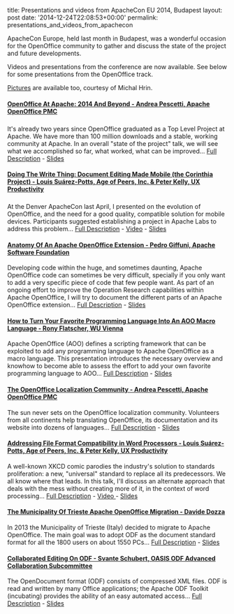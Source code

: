 title: Presentations and videos from ApacheCon EU 2014, Budapest
layout: post
date: '2014-12-24T22:08:53+00:00'
permalink: presentations_and_videos_from_apachecon

<div id="2014-11-18" class="sched-container-header"> 
    <div class="sched-container-dates"> 
      <p>ApacheCon Europe, held last month in Budapest, was a wonderful occasion for the OpenOffice community to gather and discuss the state of the project and future developments.</p> 
      <p>Videos and presentations from the conference are now available. See below for some presentations from the OpenOffice track.</p> 
      <p><a href="https://www.flickr.com/photos/101590593@N06/">Pictures</a> are available too, courtesy of Michal Hrin.<br /></p> 
    </div> 
  </div> 
  <div class="sched-container-top"> </div> 
  <p> </p> 
  <div class="sched-container"> 
    <div class="sched-container-inner"> 
      <h4><span class="event ev_22  ev_22_sub_3"><a id="ce134654825821a2a38e60a55e4ace3f" class="name" href="http://apacheconeu2014.sched.org/event/ce134654825821a2a38e60a55e4ace3f">OpenOffice At Apache: 2014 And Beyond - Andrea Pescetti, Apache OpenOffice PMC </a></span> </h4> 
      <h3> </h3> 
      <p><strong></strong>  It's already two years since OpenOffice graduated as a
 Top Level Project at Apache. We have more than 100 million downloads 
and a stable, working community at Apache. In an overall &quot;state of the 
project&quot; talk, we will see what we accomplished so far, what worked, 
what can be improved... <a href="http://apacheconeu2014.sched.org/event/ce134654825821a2a38e60a55e4ace3f#">Full Description</a> - <a href="http://events.linuxfoundation.org/events/apachecon-europe/program/slides">Slides </a></p> 
      <p> </p> 
      <p> </p> 
    </div> 
  </div><span class="event ev_3  ev_3_sub_3"></span> 
  <div class="sched-container"> 
    <div class="sched-container-inner"> </div> 
  </div> 
  <h4><span class="event ev_3  ev_3_sub_3"><a id="100a43058a4f90f92f59d8d08f071f7b" class="name" href="http://apacheconeu2014.sched.org/event/100a43058a4f90f92f59d8d08f071f7b">Doing The Write Thing: Document Editing Made Mobile (the Corinthia Project) - Louis Suárez-Potts, Age of Peers, Inc. &amp; Peter Kelly, UX Productivity </a></span> </h4> 
  <h3> </h3> 
  <div class="sched-container"> </div> 
  <div class="sched-container"> 
    <div class="sched-container-inner"> 
      <p><strong></strong>  At the Denver ApacheCon last April, I presented on 
the evolution of OpenOffice, and the need for a good quality, compatible
 solution for mobile devices. Participants suggested establishing a project in Apache Labs to address this problem... <a href="http://apacheconeu2014.sched.org/event/100a43058a4f90f92f59d8d08f071f7b#">Full Description</a> - <a href="https://www.youtube.com/watch?v=SoXyh2FuiJs">Video</a> - <a href="http://events.linuxfoundation.org/events/apachecon-europe/program/slides">Slides </a></p> 
      <h4><span class="event ev_11  ev_11_sub_2"><a id="78068627f4b308890259642839ccb5a1" class="name" href="http://apacheconeu2014.sched.org/event/78068627f4b308890259642839ccb5a1">Anatomy Of An Apache OpenOffice Extension - Pedro Giffuni, Apache Software Foundation </a></span> </h4> 
      <p><strong></strong>  Developing code within the huge, and sometimes 
daunting, Apache OpenOffice code can sometimes be very difficult, 
specially if you only want to add a very specific piece of code that few
 people want. As part of an ongoing effort to improve the Operation
 Research capabilities within Apache OpenOffice, I will try to document 
the different parts of an Apache OpenOffice extension... <a href="http://apacheconeu2014.sched.org/event/78068627f4b308890259642839ccb5a1#">Full Description</a> - <a href="http://events.linuxfoundation.org/events/apachecon-europe/program/slides">Slides </a></p> 
      <p> </p> 
      <p> </p> 
      <div class="sched-container"> </div> <span class="event ev_3  ev_3_sub_3"></span><span class="event ev_11  ev_11_sub_3"></span> 
      <h4><span class="event ev_22  ev_22_sub_2"><a id="2f33824d27c87ceaca381424b58ba058" class="name" href="http://apacheconeu2014.sched.org/event/2f33824d27c87ceaca381424b58ba058"><span class="event ev_11  ev_11_sub_3"></span></a><a id="1c222793d0ccec33cca892f8b68078f7" class="name" href="http://apacheconeu2014.sched.org/event/1c222793d0ccec33cca892f8b68078f7">How to Turn Your Favorite Programming Language Into An AOO Macro Language - Rony Flatscher, WU Vienna </a></span> </h4> 
      <p><strong></strong>  Apache OpenOffice (AOO) defines a scripting framework
 that can be exploited to add any programming language to Apache 
OpenOffice as a macro language. This presentation introduces the 
necessary overview and knowhow to become able to assess the effort to 
add your own favorite programming language to AOO... <a href="http://apacheconeu2014.sched.org/event/1c222793d0ccec33cca892f8b68078f7#">Full Description</a> - <a href="http://events.linuxfoundation.org/events/apachecon-europe/program/slides">Slides </a></p> 
      <div class="sched-container-bottom"> </div> 
      <p> </p><span class="event ev_11  ev_11_sub_1"></span> 
      <p><span class="event ev_22  ev_22_sub_2"></span> </p> 
      <h4><span class="event ev_11  ev_11_sub_2"><a id="3577e116098675c503e8dbe046b2b818" class="name" href="http://apacheconeu2014.sched.org/event/3577e116098675c503e8dbe046b2b818">The OpenOffice Localization Community - Andrea Pescetti, Apache OpenOffice PMC</a></span></h4> 
      <p><strong></strong>  The sun never sets on the OpenOffice localization 
community. Volunteers from all continents help translating OpenOffice, 
its documentation and its website into dozens of languages... <a href="http://apacheconeu2014.sched.org/event/3577e116098675c503e8dbe046b2b818#">Full Description</a> - <a href="http://events.linuxfoundation.org/events/apachecon-europe/program/slides">Slides </a></p> 
      <p> </p> 
      <div class="sched-container"> </div> 
      <p> </p> <span class="event ev_11  ev_11_sub_1"></span> <span class="event ev_22  ev_22_sub_3"></span> 
      <h4><span class="event ev_22  ev_22_sub_2"><a id="2f33824d27c87ceaca381424b58ba058" class="name" href="http://apacheconeu2014.sched.org/event/2f33824d27c87ceaca381424b58ba058">Addressing
 File Format Compatibility in Word Processors - Louis Suárez-Potts, Age 
of Peers, Inc. &amp; Peter Kelly, UX Productivity </a></span></h4> 
      <p>A well-known XKCD comic parodies the industry's solution to standards 
proliferation: a new, &quot;universal&quot; standard to replace all its 
predecessors. We all know where that leads. In this talk, I'll discuss 
an alternate approach that deals with the mess without creating more of 
it, in the context of word processing... <a href="http://apacheconeu2014.sched.org/event/2f33824d27c87ceaca381424b58ba058#">Full Description</a> - <a href="https://www.youtube.com/watch?v=1tUAoEyY9eo">Video </a> - <a href="http://events.linuxfoundation.org/events/apachecon-europe/program/slides">Slides </a></p> 
      <h4><span class="event ev_22  ev_22_sub_3"><a id="0673f3d878e2f2e6e9339642e55fa2cc" class="name" href="http://apacheconeu2014.sched.org/event/0673f3d878e2f2e6e9339642e55fa2cc">The Municipality Of Trieste Apache OpenOffice Migration - Davide Dozza </a></span></h4> 
      <p><strong></strong>  In 2013 the Municipality of Trieste (Italy) decided 
to migrate to Apache OpenOffice. The main goal was to adopt ODF as the 
document standard format for all the 1800 users on about 1550 PCs... <a href="http://apacheconeu2014.sched.org/event/0673f3d878e2f2e6e9339642e55fa2cc#">Full Description</a> - <a href="http://events.linuxfoundation.org/events/apachecon-europe/program/slides">Slides </a></p> 
      <div class="sched-container"> 
        <div class="sched-container-inner"> </div> 
      </div> 
      <h4> <span class="event ev_11  ev_11_sub_2"></span><span class="event ev_11  ev_11_sub_3"></span><span class="event ev_11  ev_11_sub_1"><a id="8e9ce88108c8680b66a9e5dc52085882" class="name" href="http://apacheconeu2014.sched.org/event/8e9ce88108c8680b66a9e5dc52085882">Collaborated Editing On ODF - Svante Schubert, OASIS ODF Advanced Collaboration Subcommittee </a></span></h4> 
      <p>The OpenDocument format (ODF) consists of compressed XML 
files. ODF is read and written by many Office applications; the Apache 
ODF Toolkit (incubating) provides the ability of an easy automated 
access... <a href="http://apacheconeu2014.sched.org/event/8e9ce88108c8680b66a9e5dc52085882#">Full Description</a> - <a href="http://events.linuxfoundation.org/events/apachecon-europe/program/slides">Slides </a><br /></p> 
    </div> 
  </div>
